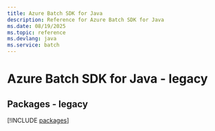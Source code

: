 ```yaml
---
title: Azure Batch SDK for Java
description: Reference for Azure Batch SDK for Java
ms.date: 08/19/2025
ms.topic: reference
ms.devlang: java
ms.service: batch
---
```

# Azure Batch SDK for Java - legacy
## Packages - legacy
[!INCLUDE [packages](batch-index.md)]